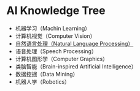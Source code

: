 # AI Knowledge Tree

- 机器学习（Machin Learning）
- 计算机视觉（Computer Vision）
- [自然语言处理（Natural Language Processing）](https://github.com/SFFAI-AIKT/AIKT-NLP)
- 语音处理（Speech Processing）
- 计算机图形学（Computer Graphics）
- 类脑智能（Brain-inspired Artificial Intelligence）
- 数据挖掘（Data Mining）
- 机器人学（Robotics）